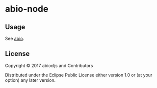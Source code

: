 # abio-node

## Usage

See [abio](https://github.com/abiocljs/abio#usage).

## License

Copyright © 2017 abiocljs and Contributors

Distributed under the Eclipse Public License either version 1.0 or (at your option) any later version.
